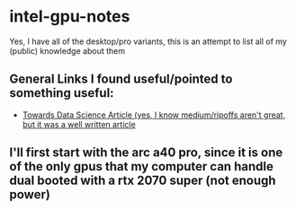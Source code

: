 # intel-gpu-notes
Yes, I have all of the desktop/pro variants, this is an attempt to list all of my (public) knowledge about them

## General Links I found useful/pointed to something useful:
- [Towards Data Science Article (yes, I know medium/ripoffs aren't great, but it was a well written article](https://towardsdatascience.com/utilizing-intel-arc-xe-matrix-extensions-xmx-using-oneapi-bd39479c9555)

## I'll first start with the arc a40 pro, since it is one of the only gpus that my computer can handle dual booted with a rtx 2070 super (not enough power)
